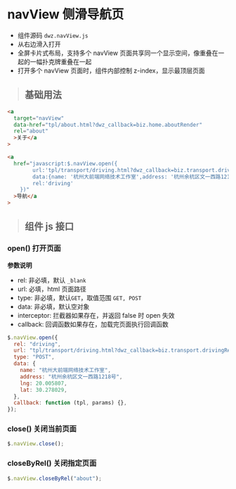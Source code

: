 # navView 侧滑导航页

- 组件源码 `dwz.navView.js`
- 从右边滑入打开
- 全屏卡片式布局，支持多个 navView 页面共享同一个显示空间，像重叠在一起的一幅扑克牌重叠在一起
- 打开多个 navView 页面时，组件内部控制 z-index，显示最顶层页面

> ## 基础用法

```html
<a
  target="navView"
  data-href="tpl/about.html?dwz_callback=biz.home.aboutRender"
  rel="about"
  >关于</a
>

<a
  href="javascript:$.navView.open({
        url:'tpl/transport/driving.html?dwz_callback=biz.transport.drivingRender', 
        data:{name: '杭州大前端网络技术工作室',address: '杭州余杭区文一西路1218号',lng: 20.005807, lat: 30.278029},
        rel:'driving'
    })"
  >导航</a
>
```

> ## 组件 js 接口

### open() 打开页面

**参数说明**

- rel: 非必填，默认 `_blank`
- url: 必填，html 页面路径
- type: 非必填，默认`GET`，取值范围 `GET, POST`
- data: 非必填，默认空对象
- interceptor: 拦截器如果存在，并返回 false 时 open 失效
- callback: 回调函数如果存在，加载完页面执行回调函数

```js
$.navView.open({
  rel: "driving",
  url: "tpl/transport/driving.html?dwz_callback=biz.transport.drivingRender",
  type: "POST",
  data: {
    name: "杭州大前端网络技术工作室",
    address: "杭州余杭区文一西路1218号",
    lng: 20.005807,
    lat: 30.278029,
  },
  callback: function (tpl, params) {},
});
```

### close() 关闭当前页面

```js
$.navView.close();
```

### closeByRel() 关闭指定页面

```js
$.navView.closeByRel("about");
```
